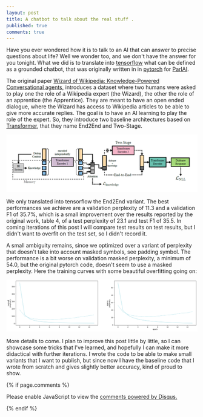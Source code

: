 ```yaml
---
layout: post
title: A chatbot to talk about the real stuff .
published: true
comments: true
---
```



Have you ever wondered how it is to talk to an AI that can answer to precise 
questions about life? 
Well we wonder too, and we don't have the answer for you tonight. 
What we did is to translate into 
[tensorflow](https://github.com/LuCeHe/lucehe.github.io/blob/master/_codes_for_tutorials/2021-10-1-wow.py) 
what can be defined as a grounded chatbot, that was originally written in in 
[pytorch](https://github.com/facebookresearch/ParlAI/tree/main/projects/wizard_of_wikipedia) for 
[ParlAI](https://github.com/facebookresearch/ParlAI). 

The original paper 
[Wizard of Wikipedia: Knowledge-Powered Conversational agents](https://arxiv.org/pdf/1811.01241.pdf),
introduces a dataset where two humans were asked to play one the role of a Wikipedia
expert (the Wizard), the other the role of an apprentice (the Apprentice). They are meant 
to have an open ended dialogue, where the Wizard has access to Wikipedia articles 
to be able to give more accurate replies. The goal is to have an AI learning to 
play the role of the expert. So, they introduce two baseline architectures based on 
[Transformer](https://arxiv.org/pdf/1706.03762.pdf), that they name End2End and Two-Stage.

<img src="/images/wow_architecture.png" alt="wow_architecture" class="center">

We only translated into tensorflow the End2End variant. The best performances we achieve are a validation perplexity of 11.3 and a 
validation F1 of 35.7%, which is a small improvement over the results reported by the 
original work, table 4, of a test perplexity of 23.1 and test F1 of 35.5. In coming 
iterations of this post I will compare test results on test results, but I didn't 
want to overfit on the test set, so I didn't record it.

A small ambiguity remains, since we optimized over a variant of perplexity that doesn't 
take into account masked symbols, see padding symbol. The performance is a bit 
worse on validation masked perplexity, a minimum of 54.0, but the original 
pytorch code, doesn't seem to use a masked perplexity. Here the training curves
with some beautiful overfitting going on:

<img src="/images/histories_wow.png" alt="histories_wow" class="center">



More details to come. I plan to improve this post little by little, so I can 
showcase some tricks that I've learned, and hopefully I can make it more
didactical with further iterations. I wrote the code to be able to make small 
variants that I want to publish, but since now I have the baseline code that I 
wrote from scratch and gives slightly better accuracy, kind of proud to show.




{% if page.comments %} 



<div id="disqus_thread"></div>
<script>

/**
*  RECOMMENDED CONFIGURATION VARIABLES: EDIT AND UNCOMMENT THE SECTION BELOW TO INSERT DYNAMIC VALUES FROM YOUR PLATFORM OR CMS.
*  LEARN WHY DEFINING THESE VARIABLES IS IMPORTANT: https://disqus.com/admin/universalcode/#configuration-variables*/
/*
var disqus_config = function () {
this.page.url = PAGE_URL;  // Replace PAGE_URL with your page's canonical URL variable
this.page.identifier = PAGE_IDENTIFIER; // Replace PAGE_IDENTIFIER with your page's unique identifier variable
};
*/
(function() { // DON'T EDIT BELOW THIS LINE
var d = document, s = d.createElement('script');
s.src = 'https://https-lucehe-github-io.disqus.com/embed.js';
s.setAttribute('data-timestamp', +new Date());
(d.head || d.body).appendChild(s);
})();
</script>
<noscript>Please enable JavaScript to view the <a href="https://disqus.com/?ref_noscript">comments powered by Disqus.</a></noscript>



{% endif %}
